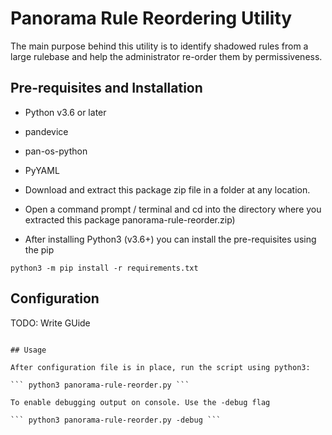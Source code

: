 # Panorama Rule Reordering Utility

The main purpose behind this utility is to identify shadowed rules from a large
rulebase and help the administrator re-order them by permissiveness.
## Pre-requisites and Installation

* Python v3.6 or later
* pandevice
* pan-os-python
* PyYAML

* Download and extract this package zip file in a folder at any location.
* Open a command prompt / terminal and cd into the directory where you extracted
 this package panorama-rule-reorder.zip)

* After installing Python3 (v3.6+) you can install the pre-requisites using the pip

``` python3 -m pip install -r requirements.txt ```

## Configuration

TODO: Write GUide

```

## Usage

After configuration file is in place, run the script using python3:

``` python3 panorama-rule-reorder.py ```

To enable debugging output on console. Use the -debug flag

``` python3 panorama-rule-reorder.py -debug ```
